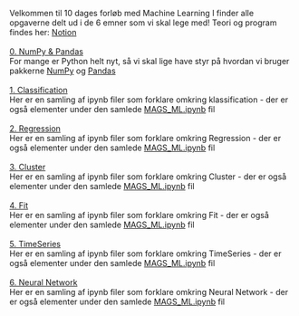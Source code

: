 Velkommen til 10 dages forløb med Machine Learning
I finder alle opgaverne delt ud i de 6 emner som vi skal lege med!
Teori og program findes her: [Notion](https://mercantec.notion.site/Machine-Learning-e89a2baf0d414172b13d07465366482e?pvs=4) <br> <br>
[0. NumPy & Pandas](https://github.com/MAGS-Template/MachineLearning/tree/main/0.%20NumPy%20%26%20Pandas)<br>
For mange er Python helt nyt, så vi skal lige have styr på hvordan vi bruger pakkerne [NumPy](https://mercantec.notion.site/NumPy-43c1df607f734e688a6e9c266db871a9?pvs=4) og [Pandas](https://mercantec.notion.site/Pandas-222dfee0191e41789aea456f3ecdd71c?pvs=4) <br><br>
[1. Classification](https://github.com/MAGS-Template/MachineLearning/tree/main/1.%20Classification) <br>
Her er en samling af ipynb filer som forklare omkring klassification - der er også elementer under den samlede [MAGS_ML.ipynb](https://github.com/MAGS-Template/MachineLearning/blob/main/MAGS_ML.ipynb) fil <br><br>
[2. Regression](https://github.com/MAGS-Template/MachineLearning/tree/main/2.%20Regression) <br>
Her er en samling af ipynb filer som forklare omkring Regression - der er også elementer under den samlede [MAGS_ML.ipynb](https://github.com/MAGS-Template/MachineLearning/blob/main/MAGS_ML.ipynb) fil <br><br>
[3. Cluster](https://github.com/MAGS-Template/MachineLearning/tree/main/3.%20Cluster) <br>
Her er en samling af ipynb filer som forklare omkring Cluster - der er også elementer under den samlede [MAGS_ML.ipynb](https://github.com/MAGS-Template/MachineLearning/blob/main/MAGS_ML.ipynb) fil <br><br>
[4. Fit](https://github.com/MAGS-Template/MachineLearning/tree/main/4.%20Fit) <br>
Her er en samling af ipynb filer som forklare omkring Fit - der er også elementer under den samlede [MAGS_ML.ipynb](https://github.com/MAGS-Template/MachineLearning/blob/main/MAGS_ML.ipynb) fil <br><br>
[5. TimeSeries](https://github.com/MAGS-Template/MachineLearning/tree/main/5.%20TimeSeries) <br>
Her er en samling af ipynb filer som forklare omkring TimeSeries - der er også elementer under den samlede [MAGS_ML.ipynb](https://github.com/MAGS-Template/MachineLearning/blob/main/MAGS_ML.ipynb) fil <br><br>
[6. Neural Network](https://github.com/MAGS-Template/MachineLearning/tree/main/6.%20Neural%20Network) <br>
Her er en samling af ipynb filer som forklare omkring  Neural Network - der er også elementer under den samlede [MAGS_ML.ipynb](https://github.com/MAGS-Template/MachineLearning/blob/main/MAGS_ML.ipynb) fil <br>
